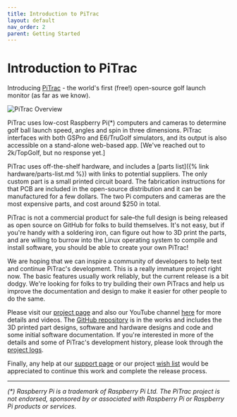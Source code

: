 ```yaml
---
title: Introduction to PiTrac
layout: default
nav_order: 2
parent: Getting Started
---
```


# Introduction to PiTrac

Introducing [PiTrac](https://hackaday.io/project/195042-pitrac-the-diy-golf-launch-monitor) - the world's first (free!) open-source golf launch monitor (as far as we know).

![PiTrac Overview](https://github.com/user-attachments/assets/fbdc9825-b340-47b5-83ad-6c58d4588f34)

PiTrac uses low-cost Raspberry Pi(\*) computers and cameras to determine golf ball launch speed, angles and spin in three dimensions.  PiTrac interfaces with both GSPro and E6/TruGolf simulators, and its output is also accessible on a stand-alone web-based app.  [We've reached out to 2k/TopGolf, but no response yet.]

PiTrac uses off-the-shelf hardware, and includes a [parts list]({% link hardware/parts-list.md %}) with links to potential suppliers.  The only custom part is a small printed circuit board.  The fabrication instructions for that PCB are included in the open-source distribution and it can be manufactured for a few dollars.  The two Pi computers and cameras are the most expensive parts, and cost around $250 in total.

PiTrac is not a commercial product for sale–the full design is being released as open source on GitHub for folks to build themselves.  It's not easy, but if you're handy with a soldering iron, can figure out how to 3D print the parts, and are willing to burrow into the Linux operating system to compile and install software, you should be able to create your own PiTrac!

We are hoping that we can inspire a community of developers to help test and continue PiTrac's development.  This is a really immature project right now.  The basic features usually work reliably, but the current release is a bit dodgy.  We're looking for folks to try building their own PiTracs and help us improve the documentation and design to make it easier for other people to do the same.

Please visit our [project page](https://hackaday.io/project/195042-pitrac-the-diy-golf-launch-monitor) and also our YouTube channel [here](https://www.youtube.com/@PiTrac) for more details and videos.  The [GitHub repository](https://github.com/pitraclm/pitrac) is in the works and includes the 3D printed part designs, software and hardware designs and code and some initial software documentation.  If you're interested in more of the details and some of PiTrac's development history, please look through the [project logs](https://hackaday.io/project/195042-pitrac-the-diy-golf-launch-monitor#menu-logs).

Finally, any help at our [support page](https://ko-fi.com/Pitrac) or our project [wish list](https://www.amazon.com/registries/gl/guest-view/11PSDIVICY8UX) would be appreciated to continue this work and complete the release process.

---
*(\*) Raspberry Pi is a trademark of Raspberry Pi Ltd.  The PiTrac project is not endorsed, sponsored by or associated with Raspberry Pi or Raspberry Pi products or services.*